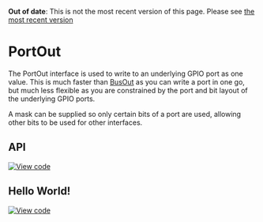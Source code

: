 <span class="warnings">**Out of date**: This is not the most recent version of this page. Please see [the most recent version](https://os.mbed.com/docs/latest/reference/portout.html)</span>
# PortOut

The PortOut interface is used to write to an underlying GPIO port as one value. This is much faster than [BusOut](BusOut.md) as you can write a port in one go, but much less flexible as you are constrained by the port and bit layout of the underlying GPIO ports.

A mask can be supplied so only certain bits of a port are used, allowing other bits to be used for other interfaces. 

## API

[![View code](https://www.mbed.com/embed/?type=library)](https://docs.mbed.com/docs/mbed-os-api/en/mbed-os-5.2/api/PortOut_8h_source.html) 

## Hello World!

[![View code](https://www.mbed.com/embed/?url=https://developer.mbed.org/users/mbed_official/code/PortOut_HelloWorld/)](https://developer.mbed.org/users/mbed_official/code/PortOut_HelloWorld/file/9bbfdb1487ff/main.cpp) 

